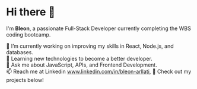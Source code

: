 # Hi there 👋

I'm **Bleon**, a passionate Full-Stack Developer currently completing the WBS coding bootcamp.  

🔭 I’m currently working on improving my skills in React, Node.js, and databases.  
🌱 Learning new technologies to become a better developer.  
💬 Ask me about JavaScript, APIs, and Frontend Development.  
📫 Reach me at Linkedin www.linkedin.com/in/bleon-arllati,
🚀 Check out my projects below!  
